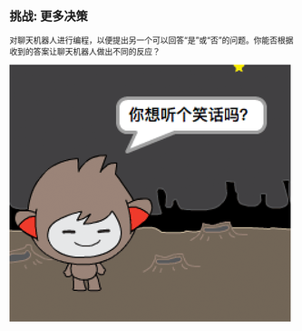 ## 挑战: 更多决策

对聊天机器人进行编程，以便提出另一个可以回答“是”或“否”的问题。你能否根据收到的答案让聊天机器人做出不同的反应？

![截图](images/chatbot-joke.png)
